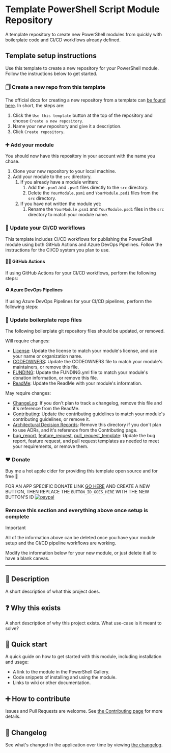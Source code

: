 # Template PowerShell Script Module Repository

A template repository to create new PowerShell modules from quickly with boilerplate code and CI/CD workflows already defined.

## Template setup instructions

Use this template to create a new repository for your PowerShell module.
Follow the instructions below to get started.

### 🗍 Create a new repo from this template

The official docs for creating a new repository from a template can [be found here](https://docs.github.com/en/repositories/creating-and-managing-repositories/creating-a-repository-from-a-template).
In short, the steps are:

1. Click the `Use this template` button at the top of the repository and choose `Create a new repository`.
1. Name your new repository and give it a description.
1. Click `Create repository`.

### ➕ Add your module

You should now have this repository in your account with the name you chose.

1. Clone your new repository to your local machine.
1. Add your module to the `src` directory.
   1. If you already have a module written:
      1. Add the `.psm1` and `.psd1` files directly to the `src` directory.
      1. Delete the `YourModule.psm1` and `YourModule.psd1` files from the `src` directory.
   1. If you have not written the module yet:
      1. Rename the `YourModule.psm1` and `YourModule.psd1` files in the `src` directory to match your module name.

### 🚚 Update your CI/CD workflows

This template includes CI/CD workflows for publishing the PowerShell module using both GitHub Actions and Azure DevOps Pipelines.
Follow the instructions for the CI/CD system you plan to use.

#### 🐙🐱 GitHub Actions

If using GitHub Actions for your CI/CD workflows, perform the following steps:

#### ♻️ Azure DevOps Pipelines

If using Azure DevOps Pipelines for your CI/CD pipelines, perform the following steps:

### 📃 Update boilerplate repo files

The following boilerplate git repository files should be updated, or removed.

Will require changes:

- [License](/License.md): Update the license to match your module's license, and use your name or organization name.
- [CODEOWNERS](/.github/CODEOWNERS): Update the CODEOWNERS file to match your module's maintainers, or remove this file.
- [FUNDING](/.github/FUNDING.yml): Update the FUNDING.yml file to match your module's donation information, or remove this file.
- [ReadMe](/ReadMe.md): Update the ReadMe with your module's information.

May require changes:

- [ChangeLog](/Changelog.md): If you don't plan to track a changelog, remove this file and it's reference from the ReadMe.
- [Contributing](/docs/Contributing.md): Update the contributing guidelines to match your module's contributing guidelines, or remove it.
- [Architectural Decision Records](/docs/ArchitectureDecisionRecords/): Remove this directory if you don't plan to use ADRs, and it's reference from the Contributing page.
- [bug_report](/.github/ISSUE_TEMPLATE/bug_report.md), [feature_request](/.github/ISSUE_TEMPLATE/feature_request.md), [pull_request_template](/.github/pull_request_template.md): Update the bug report, feature request, and pull request templates as needed to meet your requirements, or remove them.

### ❤ Donate

Buy me a hot apple cider for providing this template open source and for free 🙂

FOR AN APP SPECIFIC DONATE LINK [GO HERE](https://www.paypal.com/cgi-bin/webscr?cmd=_button-management) AND CREATE A NEW BUTTON, THEN REPLACE THE `BUTTON_ID_GOES_HERE` WITH THE NEW BUTTON'S ID
[![paypal](https://www.paypalobjects.com/en_US/i/btn/btn_donateCC_LG.gif)](https://www.paypal.com/cgi-bin/webscr?cmd=_s-xclick&hosted_button_id=BUTTON_ID_GOES_HERE)

### Remove this section and everything above once setup is complete

> [!IMPORTANT]
> All of the information above can be deleted once you have your module setup and the CI/CD pipeline workflows are working.
>
> Modify the information below for your new module, or just delete it all to have a blank canvas.

---

## 💬 Description

A short description of what this project does.

## ❓ Why this exists

A short description of why this project exists.
What use-case is it meant to solve?

## 🚀 Quick start

A quick guide on how to get started with this module, including installation and usage:

- A link to the module in the PowerShell Gallery.
- Code snippets of installing and using the module.
- Links to wiki or other documentation.

## ➕ How to contribute

Issues and Pull Requests are welcome.
See [the Contributing page](docs/Contributing.md) for more details.

## 📃 Changelog

See what's changed in the application over time by viewing [the changelog](Changelog.md).
